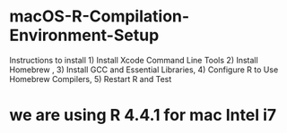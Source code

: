 # macOS-R-Compilation-Environment-Setup
Instructions to install 1) Install Xcode Command Line Tools 2) Install Homebrew , 3) Install GCC and Essential Libraries, 4) Configure R to Use Homebrew Compilers, 5) Restart R and Test

# we are using R 4.4.1 for mac Intel i7 
